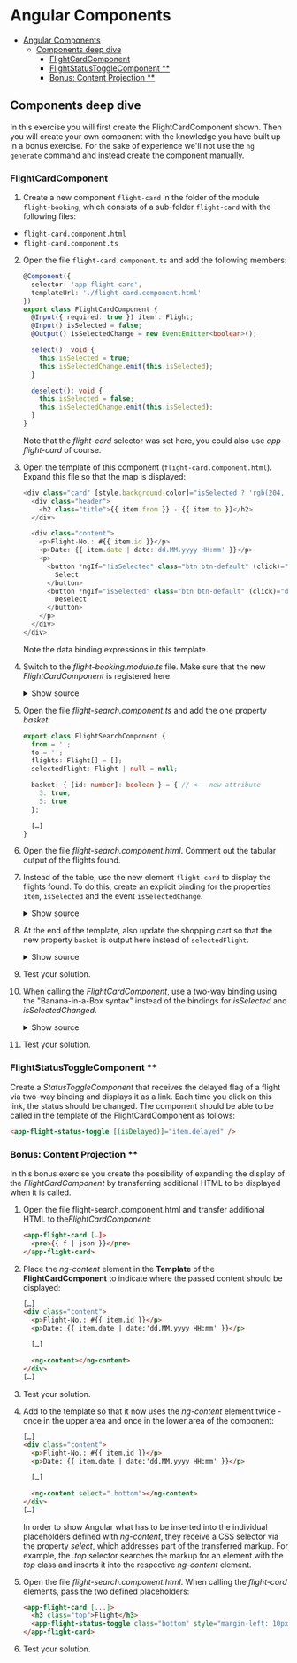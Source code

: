 # Angular Components

- [Angular Components](#angular-components)
  - [Components deep dive](#components-deep-dive)
    - [FlightCardComponent](#flightcardcomponent)
    - [FlightStatusToggleComponent \*\*](#flightstatustogglecomponent-)
    - [Bonus: Content Projection \*\*](#bonus-content-projection-)

## Components deep dive

In this exercise you will first create the FlightCardComponent shown. Then you will create your own component with the knowledge you have built up in a bonus exercise. For the sake of experience we'll not use the `ng generate` command and instead create the component manually.

### FlightCardComponent

1. Create a new component `flight-card` in the folder of the module `flight-booking`, which consists of a sub-folder `flight-card` with the following files:

- `flight-card.component.html`
- `flight-card.component.ts`

2. Open the file `flight-card.component.ts` and add the following members:

   ```typescript
   @Component({
     selector: 'app-flight-card',
     templateUrl: './flight-card.component.html'
   })
   export class FlightCardComponent {
     @Input({ required: true }) item!: Flight;
     @Input() isSelected = false;
     @Output() isSelectedChange = new EventEmitter<boolean>();

     select(): void {
       this.isSelected = true;
       this.isSelectedChange.emit(this.isSelected);
     }

     deselect(): void {
       this.isSelected = false;
       this.isSelectedChange.emit(this.isSelected);
     }
   }
   ```

   Note that the _flight-card_ selector was set here, you could also use _app-flight-card_ of course.

3. Open the template of this component (`flight-card.component.html`). Expand this file so that the map is displayed:

   ```typescript
   <div class="card" [style.background-color]="isSelected ? 'rgb(204, 197, 185)' : 'white'">
     <div class="header">
       <h2 class="title">{{ item.from }} - {{ item.to }}</h2>
     </div>

     <div class="content">
       <p>Flight-No.: #{{ item.id }}</p>
       <p>Date: {{ item.date | date:'dd.MM.yyyy HH:mm' }}</p>
       <p>
         <button *ngIf="!isSelected" class="btn btn-default" (click)="select()">
           Select
         </button>
         <button *ngIf="isSelected" class="btn btn-default" (click)="deselect()">
           Deselect
         </button>
       </p>
     </div>
   </div>
   ```

   Note the data binding expressions in this template.

4. Switch to the _flight-booking.module.ts_ file. Make sure that the new _FlightCardComponent_ is registered here.

   <details>
   <summary>Show source</summary>
   <p>

   ```typescript
   @NgModule({
     imports: [CommonModule, FormsModule, SharedModule],
     declarations: [
       FlightSearchComponent,
       FlightCardComponent // <-- important
     ],
     exports: [FlightSearchComponent]
   })
   export class FlightBookingModule {}
   ```

   </p>
   </details>

5. Open the file _flight-search.component.ts_ and add the one property _basket_:

   ```typescript
   export class FlightSearchComponent {
     from = '';
     to = '';
     flights: Flight[] = [];
     selectedFlight: Flight | null = null;

     basket: { [id: number]: boolean } = { // <-- new attribute
       3: true,
       5: true
     };

     […]
   }
   ```

6. Open the file _flight-search.component.html_. Comment out the tabular output of the flights found.

7. Instead of the table, use the new element `flight-card` to display the flights found. To do this, create an explicit binding for the properties `item`, `isSelected` and the event `isSelectedChange`.

   <details>
   <summary>Show source</summary>
   <p>

   ```html
   <div class="row">
     <div *ngFor="let f of flights" class="col-xs-12 col-sm-6 col-md-4 col-lg-3">
       <app-flight-card [item]="f" [isSelected]="basket[f.id]" (isSelectedChange)="basket[f.id] = $event" />
     </div>
   </div>
   ```

   </p>
   </details>

8. At the end of the template, also update the shopping cart so that the new property `basket` is output here instead of `selectedFlight`.

   <details>
   <summary>Show source</summary>
   <p>

   ```html
   <div class="card">
     <div class="content">
       <pre>{{ basket | json }}</pre>
     </div>
   </div>
   ```

   </p>
   </details>

9. Test your solution.

10. When calling the _FlightCardComponent_, use a two-way binding using the "Banana-in-a-Box syntax" instead of the bindings for _isSelected_ and _isSelectedChanged_.

    <details>
    <summary>Show source</summary>
    <p>

    ```html
    <div class="row">
      <div *ngFor="let f of flights" class="col-xs-12 col-sm-6 col-md-4 col-lg-3">
        <app-flight-card [item]="f" [(isSelected)]="basket[f.id]" />
      </div>
    </div>
    ```

    </p>
    </details>

11. Test your solution.

### FlightStatusToggleComponent \*\*

Create a _StatusToggleComponent_ that receives the delayed flag of a flight via two-way binding and displays it as a link. Each time you click on this link, the status should be changed. The component should be able to be called in the template of the FlightCardComponent as follows:

```html
<app-flight-status-toggle [(isDelayed)]="item.delayed" />
```

### Bonus: Content Projection \*\*

In this bonus exercise you create the possibility of expanding the display of the _FlightCardComponent_ by transferring additional HTML to be displayed when it is called.

1. Open the file flight-search.component.html and transfer additional HTML to the*FlightCardComponent*:

   ```html
   <app-flight-card […]>
     <pre>{{ f | json }}</pre>
   </app-flight-card>
   ```

2. Place the _ng-content_ element in the **Template** of the **FlightCardComponent** to indicate where the passed content should be displayed:

   ```html
   […]
   <div class="content">
     <p>Flight-No.: #{{ item.id }}</p>
     <p>Date: {{ item.date | date:'dd.MM.yyyy HH:mm' }}</p>

     […]

     <ng-content></ng-content>
   </div>
   […]
   ```

3. Test your solution.

4. Add to the template so that it now uses the _ng-content_ element twice - once in the upper area and once in the lower area of the component:

   ```html
   […]
   <div class="content">
     <p>Flight-No.: #{{ item.id }}</p>
     <p>Date: {{ item.date | date:'dd.MM.yyyy HH:mm' }}</p>

     […]

     <ng-content select=".bottom"></ng-content>
   </div>
   […]
   ```

   In order to show Angular what has to be inserted into the individual placeholders defined with _ng-content_, they receive a CSS selector via the property _select_, which addresses part of the transferred markup. For example, the _.top_ selector searches the markup for an element with the _top_ class and inserts it into the respective _ng-content_ element.

5. Open the file _flight-search.component.html_. When calling the _flight-card_ elements, pass the two defined placeholders:

   ```html
   <app-flight-card [...]>
     <h3 class="top">Flight</h3>
     <app-flight-status-toggle class="bottom" style="margin-left: 10px" [(isDelayed)]="f.delayed" />
   </app-flight-card>
   ```

6. Test your solution.
